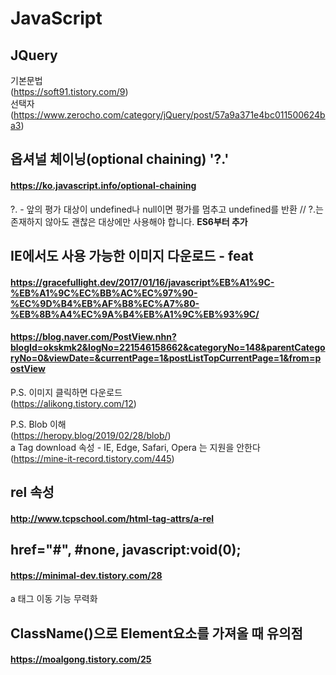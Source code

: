 # JavaScript

## JQuery
기본문법   
(https://soft91.tistory.com/9)   
선택자   
(https://www.zerocho.com/category/jQuery/post/57a9a371e4bc011500624ba3)

## 옵셔널 체이닝(optional chaining) '?.'
#### https://ko.javascript.info/optional-chaining
?. - 앞의 평가 대상이 undefined나 null이면 평가를 멈추고 undefined를 반환 // ?.는 존재하지 않아도 괜찮은 대상에만 사용해야 합니다.
**ES6부터 추가**

## IE에서도 사용 가능한 이미지 다운로드 - feat <a>
#### https://gracefullight.dev/2017/01/16/javascript%EB%A1%9C-%EB%A1%9C%EC%BB%AC%EC%97%90-%EC%9D%B4%EB%AF%B8%EC%A7%80-%EB%8B%A4%EC%9A%B4%EB%A1%9C%EB%93%9C/
#### https://blog.naver.com/PostView.nhn?blogId=okskmk2&logNo=221546158662&categoryNo=148&parentCategoryNo=0&viewDate=&currentPage=1&postListTopCurrentPage=1&from=postView
P.S. 이미지 클릭하면 다운로드   
(https://alikong.tistory.com/12)

P.S. Blob 이해   
(https://heropy.blog/2019/02/28/blob/)   
a Tag download 속성 - IE, Edge, Safari, Opera 는 지원을 안한다   
(https://mine-it-record.tistory.com/445)

## <a> rel 속성
#### http://www.tcpschool.com/html-tag-attrs/a-rel

## <a> href="#", #none, javascript:void(0);
#### https://minimal-dev.tistory.com/28
a 태그 이동 기능 무력화

## ClassName()으로 Element요소를 가져올 때 유의점
#### https://moalgong.tistory.com/25